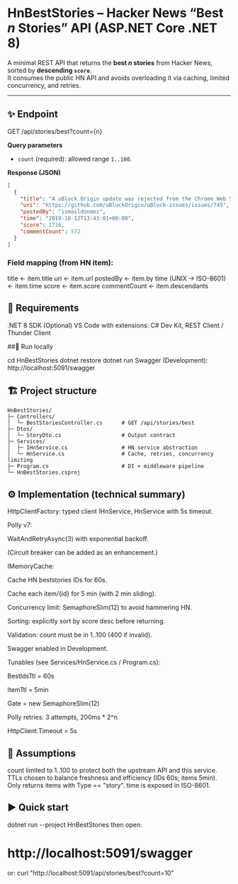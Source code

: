 # HnBestStories – Hacker News “Best _n_ Stories” API (ASP.NET Core .NET 8)

A minimal REST API that returns the **best _n_ stories** from Hacker News, sorted by **descending `score`**.  
It consumes the public HN API and avoids overloading it via caching, limited concurrency, and retries.

---

## ✨ Endpoint

GET /api/stories/best?count={n}


**Query parameters**
- `count` (required): allowed range `1..100`.

**Response (JSON)**
```json
[
  {
    "title": "A uBlock Origin update was rejected from the Chrome Web Store",
    "uri": "https://github.com/uBlockOrigin/uBlock-issues/issues/745",
    "postedBy": "ismaildonmez",
    "time": "2019-10-12T13:43:01+00:00",
    "score": 1716,
    "commentCount": 572
  }
]
```

### Field mapping (from HN item):

title ← item.title
uri ← item.url
postedBy ← item.by
time (UNIX → ISO-8601) ← item.time
score ← item.score
commentCount ← item.descendants


## 🧰 Requirements

.NET 8 SDK
(Optional) VS Code with extensions: C# Dev Kit, REST Client / Thunder Client

##🚀 Run locally

cd HnBestStories
dotnet restore
dotnet run
Swagger (Development): http://localhost:5091/swagger


## 🏗️ Project structure
```
HnBestStories/
├─ Controllers/
│  └─ BestStoriesController.cs      # GET /api/stories/best
├─ Dtos/
│  └─ StoryDto.cs                   # Output contract
├─ Services/
│  ├─ IHnService.cs                 # HN service abstraction
│  └─ HnService.cs                  # Cache, retries, concurrency limiting
├─ Program.cs                       # DI + middleware pipeline
└─ HnBestStories.csproj
```


## ⚙️ Implementation (technical summary)

HttpClientFactory: typed client IHnService, HnService with 5s timeout.

Polly v7:

WaitAndRetryAsync(3) with exponential backoff.

(Circuit breaker can be added as an enhancement.)

IMemoryCache:

Cache HN beststories IDs for 60s.

Cache each item/{id} for 5 min (with 2 min sliding).

Concurrency limit: SemaphoreSlim(12) to avoid hammering HN.

Sorting: explicitly sort by score desc before returning.

Validation: count must be in 1..100 (400 if invalid).

Swagger enabled in Development.

Tunables (see Services/HnService.cs / Program.cs):

BestIdsTtl = 60s

ItemTtl = 5min

Gate = new SemaphoreSlim(12)

Polly retries: 3 attempts, 200ms * 2^n

HttpClient.Timeout = 5s

## 📝 Assumptions

count limited to 1..100 to protect both the upstream API and this service.
TTLs chosen to balance freshness and efficiency (IDs 60s; items 5min).
Only returns items with Type == "story".
time is exposed in ISO-8601.

## ▶️ Quick start

dotnet run --project HnBestStories
then open:
#   http://localhost:5091/swagger
or:
curl "http://localhost:5091/api/stories/best?count=10"